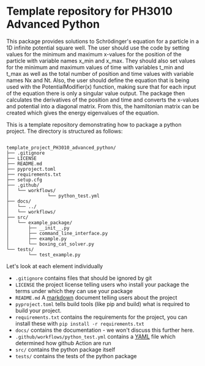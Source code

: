 # Template repository for PH3010 Advanced Python

This package provides solutions to Schrödinger's equation for a particle in a 1D infinite potential square well. The user should use the code by setting values for the minimum and maximum x-values for the position of the particle with variable names x_min and x_max. They should also set values for the minimum and maximum values of time with variables t_min and t_max as well as the total number of position and time values with variable names Nx and Nt. Also, the user should define the equation that is being used with the PotentialModifier(x) function, making sure that for each input of the equation there is only a singular value output. The package then calculates the derivatives of the position and time and converts the x-values and potential into a diagonal matrix. From this, the hamiltonian matrix can be created which gives the energy eigenvalues of the equation. 

This is a template repository demonstrating how to package a python project. The directory is structured as follows:
```

template_project_PH3010_advanced_python/
├── .gitignore
├── LICENSE
├── README.md
├── pyproject.toml
├── requirements.txt
├── setup.cfg
├── .github/
│   └── workflows/
│              └── python_test.yml
├── docs/
│   └── ../
│   └── workflows/
├── src/
│   └── example_package/
│       ├── __init__.py
│       ├── command_line_interface.py
│       ├── example.py
│       └── boxing_cat_solver.py
└── tests/
        └── test_example.py
```

Let's look at each element individually

* `.gitignore` contains files that should be ignored by git
* `LICENSE` the project license telling users who install your package the terms under which they can use your package
* `README.md` A [markdown](https://docs.github.com/en/get-started/writing-on-github/getting-started-with-writing-and-formatting-on-github/basic-writing-and-formatting-syntax) document telling users about the project
* `pyproject.toml` tells build tools (like pip and build) what is required to build your project.
* `requirements.txt` contains the requirements for the project, you can install these with `pip install -r requirements.txt`
* `docs/` contains the documentation - we won't discuss this further here.
* `.github/workflows/python_test.yml` contains a [YAML](https://yaml.org/) file which determined how github Action are run
* `src/` contains the python package itself
* `tests/` contains the tests of the python package
